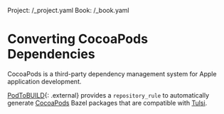 Project: /_project.yaml
Book: /_book.yaml

# Converting CocoaPods Dependencies

CocoaPods is a third-party dependency management system for Apple application
development.

[PodToBUILD](https://github.com/pinterest/PodToBUILD){: .external} provides a
`repository_rule` to automatically generate [CocoaPods](https://cocoapods.org/)
Bazel packages that are compatible with [Tulsi](https://tulsi.bazel.build/).

